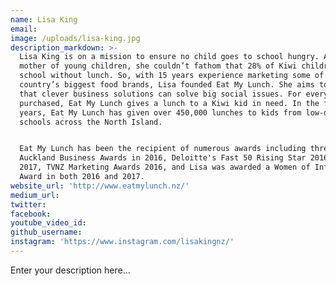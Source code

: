 ```yaml
---
name: Lisa King
email:
image: /uploads/lisa-king.jpg
description_markdown: >-
  Lisa King is on a mission to ensure no child goes to school hungry. As a
  mother of young children, she couldn’t fathom that 28% of Kiwi children go to
  school without lunch. So, with 15 years experience marketing some of the
  country’s biggest food brands, Lisa founded Eat My Lunch. She aims to show
  that clever business solutions can solve big social issues. For every lunch
  purchased, Eat My Lunch gives a lunch to a Kiwi kid in need. In the first 2
  years, Eat My Lunch has given over 450,000 lunches to kids from low-decile
  schools across the North Island.


  Eat My Lunch has been the recipient of numerous awards including three Westpac
  Auckland Business Awards in 2016, Deloitte's Fast 50 Rising Star 2016 and
  2017, TVNZ Marketing Awards 2016, and Lisa was awarded a Women of Influence
  Award in both 2016 and 2017.
website_url: 'http://www.eatmylunch.nz/'
medium_url:
twitter:
facebook:
youtube_video_id:
github_username:
instagram: 'https://www.instagram.com/lisakingnz/'
---
```


Enter your description here...
